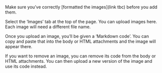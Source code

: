 Make sure you’ve correctly [formatted the images](link tbc) before you add them.

Select the ‘Images’ tab at the top of the page. You can upload images here. Each image will need a different file name.

Once you upload an image, you’ll be given a ‘Markdown code’. You can copy and paste that into the body or HTML attachments and the image will appear there.

If you want to remove an image, you can remove its code from the body or HTML attachments. You can then upload a new version of the image and use its code instead.